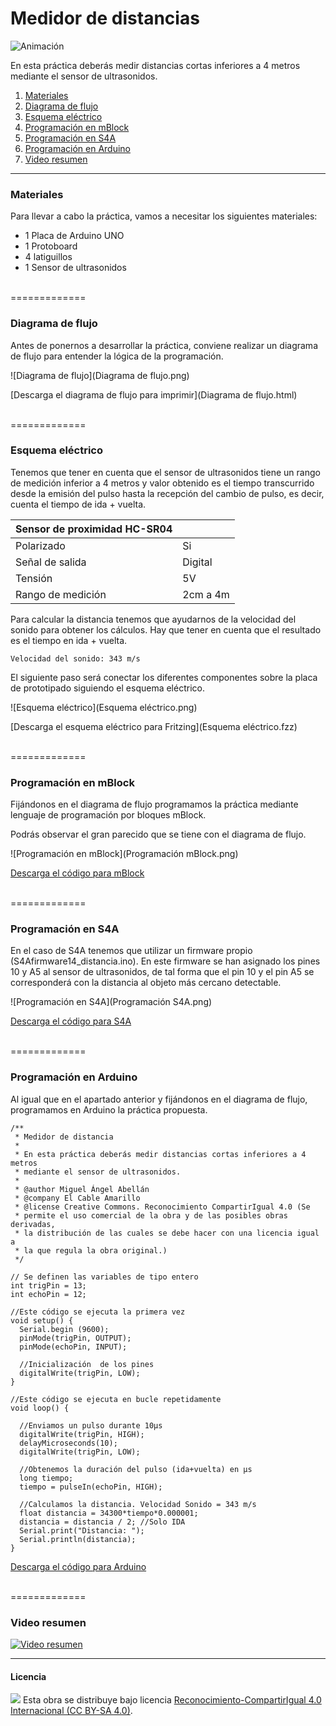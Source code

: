 # Medidor de distancias

![Animación](Animación.gif)

En esta práctica deberás medir distancias cortas inferiores a 4 metros mediante el sensor de ultrasonidos.

1.	[Materiales](#materiales)
2.	[Diagrama de flujo](#diagrama-de-flujo)
3.	[Esquema eléctrico](#esquema-eléctrico)
4.	[Programación en mBlock](#programación-en-mblock)
5.	[Programación en S4A](#programación-en-s4a)
6.	[Programación en Arduino](#programación-en-arduino)
7.  [Video resumen](#video-resumen)



***



### Materiales

Para llevar a cabo la práctica, vamos a necesitar los siguientes materiales:
- 1 Placa de Arduino UNO
- 1 Protoboard
- 4 latiguillos
- 1 Sensor de ultrasonidos



<br />
=============
<br />



### Diagrama de flujo

Antes de ponernos a desarrollar la práctica, conviene realizar un diagrama de flujo para entender la lógica de la programación.

![Diagrama de flujo](Diagrama de flujo.png)

[Descarga el diagrama de flujo para imprimir](Diagrama de flujo.html)



<br />
=============
<br />



### Esquema eléctrico

Tenemos que tener en cuenta que el sensor de ultrasonidos tiene un rango de medición inferior a 4 metros y valor obtenido es el tiempo transcurrido desde la emisión del pulso hasta la recepción del cambio de pulso, es decir, cuenta el tiempo de ida + vuelta.

| Sensor de proximidad HC-SR04  |           |
| ----------------------------- | --------- |
| Polarizado                    | Si        |
| Señal de salida               | Digital   |
| Tensión                       | 5V        |
| Rango de medición             | 2cm a 4m  |

Para calcular la distancia tenemos que ayudarnos de la velocidad del sonido para obtener los cálculos. Hay que tener en cuenta que el resultado es el tiempo en ida + vuelta.

```
Velocidad del sonido: 343 m/s

```

El siguiente paso será conectar los diferentes componentes sobre la placa de prototipado siguiendo el esquema eléctrico.

![Esquema eléctrico](Esquema eléctrico.png)

[Descarga el esquema eléctrico para Fritzing](Esquema eléctrico.fzz)



<br />
=============
<br />



### Programación en mBlock

Fijándonos en el diagrama de flujo programamos la práctica mediante lenguaje de programación por bloques mBlock. 

Podrás observar el gran parecido que se tiene con el diagrama de flujo.

![Programación en mBlock](Programación mBlock.png)

[Descarga el código para mBlock](mBlock.sb2)



<br />
=============
<br />



### Programación en S4A

En el caso de S4A tenemos que utilizar un firmware propio (S4Afirmware14_distancia.ino). En este firmware se han asignado los pines 10 y A5 al sensor de ultrasonidos, de tal forma que el pin 10 y el pin A5 se corresponderá con la distancia al objeto más cercano detectable. 

![Programación en S4A](Programación S4A.png)

[Descarga el código para S4A](S4A.sb)



<br />
=============
<br />



### Programación en Arduino

Al igual que en el apartado anterior y fijándonos en el diagrama de flujo, programamos en Arduino la práctica propuesta.

```
/**
 * Medidor de distancia
 * 
 * En esta práctica deberás medir distancias cortas inferiores a 4 metros
 * mediante el sensor de ultrasonidos.
 * 
 * @author Miguel Ángel Abellán
 * @company El Cable Amarillo
 * @license Creative Commons. Reconocimiento CompartirIgual 4.0 (Se 
 * permite el uso comercial de la obra y de las posibles obras derivadas, 
 * la distribución de las cuales se debe hacer con una licencia igual a 
 * la que regula la obra original.)
 */

// Se definen las variables de tipo entero
int trigPin = 13;
int echoPin = 12;

//Este código se ejecuta la primera vez
void setup() {
  Serial.begin (9600);
  pinMode(trigPin, OUTPUT);
  pinMode(echoPin, INPUT);

  //Inicialización  de los pines
  digitalWrite(trigPin, LOW);
}

//Este código se ejecuta en bucle repetidamente
void loop() {
  
  //Enviamos un pulso durante 10µs
  digitalWrite(trigPin, HIGH);
  delayMicroseconds(10);
  digitalWrite(trigPin, LOW);

  //Obtenemos la duración del pulso (ida+vuelta) en µs
  long tiempo;
  tiempo = pulseIn(echoPin, HIGH);

  //Calculamos la distancia. Velocidad Sonido = 343 m/s
  float distancia = 34300*tiempo*0.000001;
  distancia = distancia / 2; //Solo IDA
  Serial.print("Distancia: ");
  Serial.println(distancia);
}
```

[Descarga el código para Arduino](Arduino/Arduino.ino)



<br />
=============
<br />



### Video resumen

[![Video resumen](https://i.ytimg.com/vi_webp/d7bhh9niuvI/maxresdefault.webp)](https://youtu.be/d7bhh9niuvI)



***



#### Licencia

<img src="http://i.creativecommons.org/l/by-sa/4.0/88x31.png" /> Esta obra se distribuye bajo licencia [Reconocimiento-CompartirIgual 4.0 Internacional (CC BY-SA 4.0)](https://creativecommons.org/licenses/by-sa/4.0/deed.es_ES).

